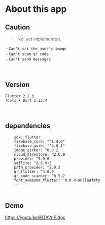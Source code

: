 # About this app
## Caution
> Not yet implemented.
```
・Can't set the user's image
・Can't scan qr code
・Can't send messages
```
　
## Version
```
Flutter 2.2.3
Tools • Dart 2.13.4
```
　
## dependencies
```
    sdk: flutter
    firebase_core: "^1.4.0"
    firebase_auth: "^3.0.1"
    image_picker: ^0.8.2
    cloud_firestore: ^2.0.0
    provider: ^5.0.0
    sqflite: ^2.0.0+3
    path_provider: ^2.0.2
    qr_flutter: ^4.0.0
    qr_code_scanner: ^0.5.2
    font_awesome_flutter: ^9.0.0-nullsafety
```
　
## Demo
https://youtu.be/iRTAVnPidgc
